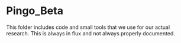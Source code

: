 # Pingo_Beta
This folder includes code and small tools that we use for our actual research. This is always in flux and not always properly documented. 
